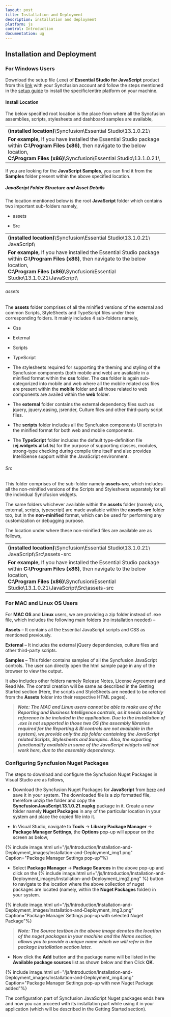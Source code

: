 ```yaml
---
layout: post
title: Installation-and-Deployment
description: installation and deployment
platform: js
control: Introduction
documentation: ug
---
```


## Installation and Deployment

### For Windows Users

Download the setup file (.exe) of **Essential Studio for JavaScript** product from this [link](http://www.syncfusion.com/downloads/javascript) with your Syncfusion account and follow the steps mentioned in the [setup guide](http://help.syncfusion.com/ug/common/index.html) to install the specific/entire platform on your machine.

#### Install Location

The below specified root location is the place from where all the Syncfusion assemblies, scripts, stylesheets and dashboard samples are available,


<table>
<tr>
<td>
<b>(installed location)</b>\Syncfusion\Essential Studio\13.1.0.21\
</td>
</tr>
<tr>
<td>
<b>For example,</b> If you have installed the Essential Studio package within <b>C:\Program Files (x86)</b>, then navigate to the below location,
<br/>
<b>C:\Program Files (x86)</b>\Syncfusion\Essential Studio\13.1.0.21\
</td>
</tr>
</table>

If you are looking for the **JavaScript Samples**, you can find it from the **Samples** folder present within the above specified location. 

##### JavaScript Folder Structure and Asset Details

The location mentioned below is the root **JavaScript** folder which contains two important sub-folders namely,

* assets

* Src

<table>
<tr>
<td>
<b>(installed location)</b>\Syncfusion\Essential Studio\13.1.0.21\ JavaScript\
</td>
</tr>
<tr>
<td>
<b>For example,</b> If you have installed the Essential Studio package within <b>C:\Program Files (x86)</b>, then navigate to the below location,
<br/>
<b>C:\Program Files (x86)</b>\Syncfusion\Essential Studio\13.1.0.21\JavaScript\
</td>
</tr>
</table>


###### assets 

The **assets** folder comprises of all the minified versions of the external and common Scripts, StyleSheets and TypeScript files under their corresponding folders. It mainly includes 4 sub-folders namely,

  * Css

  * External

  * Scripts

  * TypeScript



* The stylesheets required for supporting the theming and styling of the Syncfusion components (both mobile and web) are available in a minified format within the **css** folder. The **css** folder is again sub-categorized into mobile and web where all the mobile related css files are present within the **mobile** folder and all those related to web components are availed within the **web** folder. 



* The **external** folder contains the external dependency files such as jquery, jquery.easing, jsrender, Culture files and other third-party script files.



* The **scripts** folder includes all the Syncfusion components UI scripts in the minified format for both web and mobile components. 



* The **TypeScript** folder includes the default type-definition file (**ej.widgets.all.d.ts**) for the purpose of supporting classes, modules, strong-type checking during compile time itself and also provides IntelliSense support within the JavaScript environment.

###### Src

This folder comprises of the sub-folder namely **assets-src**, which includes all the non-minified versions of the Scripts and Stylesheets separately for all the individual Syncfusion widgets.

The same folders whichever available within the **assets** folder (namely css, external, scripts, typescript) are made available within the **assets-src** folder too, but in the **non-minified** format, which can be used for performing any customization or debugging purpose. 



The location under where these non-minified files are available are as follows,



<table>
<tr>
<td>
<b>(installed location)</b>\Syncfusion\Essential Studio\13.1.0.21\ JavaScript\Src\assets-src
</td>
</tr>
<tr>
<td>
<b>For example,</b> If you have installed the Essential Studio package within <b>C:\Program Files (x86)</b>, then navigate to the below location,
<br/>
<b>C:\Program Files (x86)</b>\Syncfusion\Essential Studio\13.1.0.21\JavaScript\Src\assets-src
</td>
</tr>
</table>

### For MAC and Linux OS Users

For **MAC OS** and **Linux** users, we are providing a zip folder instead of .exe file, which includes the following main folders (no installation needed) – 

**Assets** – It contains all the Essential JavaScript scripts and CSS as mentioned previously.

**External** – It includes the external jQuery dependencies, culture files and other third-party scripts.

**Samples** – This folder contains samples of all the Syncfusion JavaScript controls. The user can directly open the html sample page in any of the browser to view the output.

It also includes other folders namely Release Notes, License Agreement and Read Me. The control creation will be same as described in the Getting Started section (Here, the scripts and StyleSheets are needed to be referred from the **Assets** folder into their respective HTML pages).


> _**Note: The MAC and Linux users cannot be able to make use of the Reporting and Business Intelligence controls, as it needs assembly reference to be included in the application. Due to the installation of .exe is not supported in those two OS (the assembly libraries required for the Reporting & BI controls are not available in the system), we provide only the zip folder containing the JavaScript related Scripts, Stylesheets and Samples.**_ 
> _**Also, the exporting functionality available in some of the JavaScript widgets will not work here, due to the assembly dependency.**_ 


### Configuring Syncfusion Nuget Packages

The steps to download and configure the Syncfusion Nuget Packages in Visual Studio are as follows,

* Download the Syncfusion Nuget Packages for **JavaScript** from [here](http://nuget.syncfusion.com/login) and save it in your system. The downloaded file is a zip formatted file, therefore unzip the folder and copy the **SyncfusionJavaScript.13.1.0.21.nupkg** package in it. Create a new folder namely **Nuget Packages** in any of the particular location in your system and place the copied file into it.



* In Visual Studio, navigate to **Tools** -> **Library Package Manager** -> **Package Manager Settings**, the **Options** pop-up will appear on the screen as below,

{% include image.html url="/js/Introduction/Installation-and-Deployment_images/Installation-and-Deployment_img1.png" Caption="Package Manager Settings pop-up"%}


* Select **Package Manager** -> **Package Sources** in the above pop-up and click on the 
{% include image.html url="/js/Introduction/Installation-and-Deployment_images/Installation-and-Deployment_img2.png" %} button to navigate to the location where the above collection of nuget packages are located (namely, within the **Nuget Packages** folder) in your system.

{% include image.html url="/js/Introduction/Installation-and-Deployment_images/Installation-and-Deployment_img3.png" Caption="Package Manager Settings pop-up with selected Nuget Package"%}



> _**Note: The Source textbox in the above image denotes the location of the nuget packages in your machine and the Name section, allows you to provide a unique name which we will refer in the package installation section later.**_ 





* Now click the **Add** button and the package name will be listed in the **Available package sources** list as shown below and then Click **OK**.

{% include image.html url="/js/Introduction/Installation-and-Deployment_images/Installation-and-Deployment_img4.png" Caption="Package Manager Settings pop-up with new Nuget Package added"%}


The configuration part of Syncfusion JavaScript Nuget packages ends here and now you can proceed with its installation part while using it in your application (which will be described in the Getting Started section).

